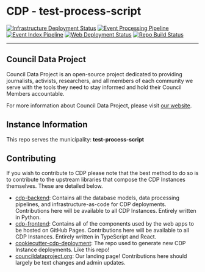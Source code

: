 # CDP - test-process-script

[![Infrastructure Deployment Status](https://github.com/isaacna/test-process-script/workflows/Infrastructure/badge.svg)](https://github.com/isaacna/test-process-script/actions?query=workflow%3A%22Infrastructure%22)
[![Event Processing Pipeline](https://github.com/isaacna/test-process-script/workflows/Event%20Gather/badge.svg)](https://github.com/isaacna/test-process-script/actions?query=workflow%3A%22Event+Gather%22)
[![Event Index Pipeline](https://github.com/isaacna/test-process-script/workflows/Event%20Index/badge.svg)](https://github.com/isaacna/test-process-script/actions?query=workflow%3A%22Event+Index%22)
[![Web Deployment Status](https://github.com/isaacna/test-process-script/workflows/Web%20App/badge.svg)](https://isaacna/github.io/test-process-script)
[![Repo Build Status](https://github.com/isaacna/test-process-script/workflows/Build%20Main/badge.svg)](https://github.com/isaacna/test-process-script/actions?query=workflow%3A%22Build+Main%22)

---

## Council Data Project

Council Data Project is an open-source project dedicated to providing journalists, activists, researchers, and all members of each community we serve with the tools they need to stay informed and hold their Council Members accountable.

For more information about Council Data Project, please visit [our website](https://councildataproject.org/).

## Instance Information

This repo serves the municipality: **test-process-script**

## Contributing

If you wish to contribute to CDP please note that the best method to do so is to contribute to the upstream libraries that compose the CDP Instances themselves. These are detailed below.

-   [cdp-backend](https://github.com/CouncilDataProject/cdp-backend): Contains all the database models, data processing pipelines, and infrastructure-as-code for CDP deployments. Contributions here will be available to all CDP Instances. Entirely written in Python.
-   [cdp-frontend](https://github.com/CouncilDataProject/cdp-frontend): Contains all of the components used by the web apps to be hosted on GitHub Pages. Contributions here will be available to all CDP Instances. Entirely written in TypeScript and React.
-   [cookiecutter-cdp-deployment](https://github.com/CouncilDataProject/cookiecutter-cdp-deployment): The repo used to generate new CDP Instance deployments. Like this repo!
-   [councildataproject.org](https://github.com/CouncilDataProject/councildataproject.github.io): Our landing page! Contributions here should largely be text changes and admin updates.

